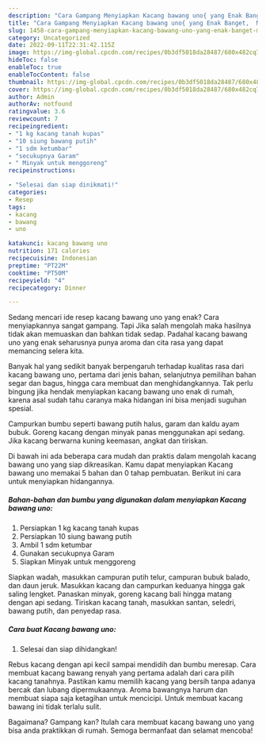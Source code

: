 ```yaml
---
description: "Cara Gampang Menyiapkan Kacang bawang uno{ yang Enak Banget,  Menu Buat lebaran"
title: "Cara Gampang Menyiapkan Kacang bawang uno{ yang Enak Banget,  Menu Buat lebaran"
slug: 1458-cara-gampang-menyiapkan-kacang-bawang-uno-yang-enak-banget-menu-buat-lebaran
category: Uncategorized
date: 2022-09-11T22:31:42.115Z
image: https://img-global.cpcdn.com/recipes/0b3df5018da28487/680x482cq70/kacang-bawang-uno-foto-resep-utama.jpg
hideToc: false
enableToc: true
enableTocContent: false
thumbnail: https://img-global.cpcdn.com/recipes/0b3df5018da28487/680x482cq70/kacang-bawang-uno-foto-resep-utama.jpg
cover: https://img-global.cpcdn.com/recipes/0b3df5018da28487/680x482cq70/kacang-bawang-uno-foto-resep-utama.jpg
author: Admin
authorAv: notfound
ratingvalue: 3.6
reviewcount: 7
recipeingredient:
- "1 kg kacang tanah kupas"
- "10 siung bawang putih"
- "1 sdm ketumbar"
- "secukupnya Garam"
- " Minyak untuk menggoreng"
recipeinstructions:

- "Selesai dan siap dinikmati!"
categories:
- Resep
tags:
- kacang
- bawang
- uno

katakunci: kacang bawang uno 
nutrition: 171 calories
recipecuisine: Indonesian
preptime: "PT22M"
cooktime: "PT50M"
recipeyield: "4"
recipecategory: Dinner

---
```



Sedang mencari ide resep kacang bawang uno yang enak? Cara menyiapkannya sangat gampang. Tapi Jika salah mengolah maka hasilnya tidak akan memuaskan dan bahkan tidak sedap. Padahal kacang bawang uno yang enak seharusnya punya aroma dan cita rasa yang dapat memancing selera kita.


Banyak hal yang sedikit banyak berpengaruh terhadap kualitas rasa dari kacang bawang uno, pertama dari jenis bahan, selanjutnya pemilihan bahan segar dan bagus, hingga cara membuat dan menghidangkannya. Tak perlu bingung jika hendak menyiapkan kacang bawang uno enak di rumah, karena asal sudah tahu caranya maka hidangan ini bisa menjadi suguhan spesial.

Campurkan bumbu seperti bawang putih halus, garam dan kaldu ayam bubuk. Goreng kacang dengan minyak panas menggunakan api sedang. Jika kacang berwarna kuning keemasan, angkat dan tiriskan.


Di bawah ini ada beberapa cara mudah dan praktis dalam mengolah kacang bawang uno yang siap dikreasikan. Kamu dapat menyiapkan Kacang bawang uno memakai 5 bahan dan 0 tahap pembuatan. Berikut ini cara untuk menyiapkan hidangannya.

<!--inarticleads1-->

##### Bahan-bahan dan bumbu yang digunakan dalam menyiapkan Kacang bawang uno:

1. Persiapkan 1 kg kacang tanah kupas
1. Persiapkan 10 siung bawang putih
1. Ambil 1 sdm ketumbar
1. Gunakan secukupnya Garam
1. Siapkan  Minyak untuk menggoreng


Siapkan wadah, masukkan campuran putih telur, campuran bubuk balado, dan daun jeruk. Masukkan kacang dan campurkan keduanya hingga gak saling lengket. Panaskan minyak, goreng kacang bali hingga matang dengan api sedang. Tiriskan kacang tanah, masukkan santan, seledri, bawang putih, dan penyedap rasa. 

<!--inarticleads2-->

##### Cara buat Kacang bawang uno:


1. Selesai dan siap dihidangkan!

Rebus kacang dengan api kecil sampai mendidih dan bumbu meresap. Cara membuat kacang bawang renyah yang pertama adalah dari cara pilih kacang tanahnya. Pastikan kamu memilih kacang yang bersih tanpa adanya bercak dan lubang dipermukaannya. Aroma bawangnya harum dan membuat siapa saja ketagihan untuk mencicipi. Untuk membuat kacang bawang ini tidak terlalu sulit. 

Bagaimana? Gampang kan? Itulah cara membuat kacang bawang uno yang bisa anda praktikkan di rumah. Semoga bermanfaat dan selamat mencoba!
